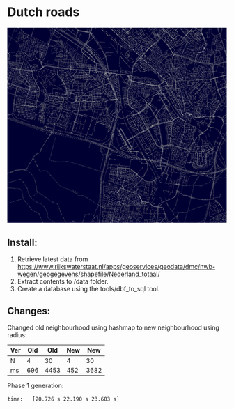 # Dutch roads

![map](docs/map.png)

## Install:
1. Retrieve latest data from https://www.rijkswaterstaat.nl/apps/geoservices/geodata/dmc/nwb-wegen/geogegevens/shapefile/Nederland_totaal/
2. Extract contents to /data folder.
3. Create a database using the tools/dbf_to_sql tool.


## Changes:

Changed old neighbourhood using hashmap to new neighbourhood using radius:

|Ver|Old|Old|New|New|
|---|---|---|---|---|
| N | 4 | 30| 4 | 30|
|ms |696| 4453| 452 |3682|

Phase 1 generation:
```
time:   [20.726 s 22.190 s 23.603 s]
```